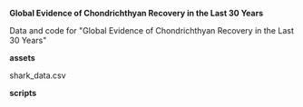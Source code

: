 **Global Evidence of Chondrichthyan Recovery in the Last 30 Years**

Data and code for "Global Evidence of Chondrichthyan Recovery in the Last 30 Years"


**assets**

shark_data.csv

**scripts**

